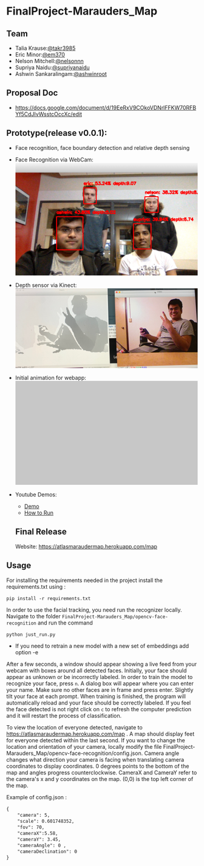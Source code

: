 # FinalProject-Marauders_Map

## Team
* Talia Krause:[@takr3985](https://github.com/takr3985)
* Eric Minor:[@em370](https://github.com/em370)
* Nelson Mitchell:[@nelsonnn](https://github.com/nelsonnn)
* Supriya Naidu:[@supriyanaidu](http://github.com/supriyanaidu)
* Ashwin Sankaralingam:[@ashwinroot](https://github.com/ashwinroot)

## Proposal Doc
* https://docs.google.com/document/d/19EeRxV9COkoVDNrlFFKW70RFBYf5CdJIvWsstcOccXc/edit

## Prototype(release v0.0.1):
- Face recognition, face boundary detection and relative depth sensing 
- Face Recognition via WebCam:
![Face Recognition via WebCam](prototype/results.png)
- Depth sensor via Kinect:
![Depth sensor via Kinect](prototype/depth_kinect.jpeg)
- Initial animation for webapp:         
![Initial animation for webapp](prototype/feet.gif)
- Youtube Demos:
  * [Demo](https://youtu.be/TrNAKGQKF4Q)
  * [How to Run](https://youtu.be/pv_LqElPHjc)
  
  
  ## Final Release
  
  Website: https://atlasmaraudermap.herokuapp.com/map



## Usage
For installing the requirements needed in the project install the requirements.txt using :

```
pip install -r requirements.txt
```

In order to use the facial tracking, you need run the recognizer locally. Navigate to the folder `FinalProject-Marauders_Map/opencv-face-recognition` and run the command 

```
python just_run.py
```

- If you need to retrain a new model with a new set of embeddings add option -e

After a few seconds, a window should appear showing a live feed from your webcam with boxes around all detected faces. Initially, your face should appear as unknown or be incorrectly labeled. In order to train the model to recognize your face, press `n`. A dialog box will appear where you can enter your name. Make sure no other faces are in frame and press enter. Slightly tilt your face at each prompt. When training is finished, the program will automatically reload and your face should be correctly labeled. If you feel the face detected is not right click on `c` to refresh the computer prediction and it will restart the process of classification.

To view the location of everyone detected, navigate to https://atlasmaraudermap.herokuapp.com/map . A map should display feet for everyone detected within the last second. If you want to change the location and orientation of your camera, locally modify the file FinalProject-Marauders_Map/opencv-face-recognition/config.json. Camera angle changes what direction your camera is facing when translating camera coordinates to display coordinates. 0 degrees points to the bottom of the map and angles progress counterclockwise. CameraX and CameraY refer to the camera's x and y coordinates on the map. (0,0) is the top left corner of the map.

Example of config.json : 

```
{
	"camera": 5,
	"scale": 0.601748352,
	"fov": 70,
	"cameraX":5.58,
	"cameraY": 3.45,
	"cameraAngle": 0 ,
	"cameraDeclination": 0
}
```



